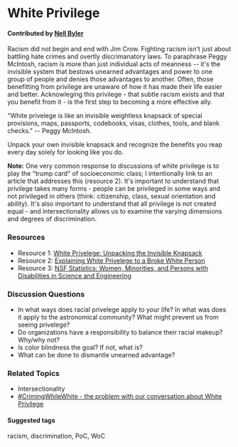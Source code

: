 # White Privilege
#### Contributed by [Nell Byler](http://staff.washington.edu/ebyler)

Racism did not begin and end with Jim Crow. Fighting racism isn't just about battling hate crimes and overtly discrimanatory laws. To paraphrase Peggy McIntosh, racism is more than just individual acts of meanness -- it's the invisible system that bestows unearned advantages and power to one group of people and denies those advantages to another. Often, those benefitting from privilege are unaware of how it has made their life easier and better. Acknowleging this privilege - that subtle racism exists and that you benefit from it - is the first step to becoming a more effective ally.

"White privelege is like an invisible weightless knapsack of special provisions, maps, passports, codebooks, visas, clothes, tools, and blank checks." -- Peggy McIntosh. 

Unpack your own invisible knapsack and recognize the benefits you reap every day solely for looking like you do. 

**Note:** One very common response to discussions of white privilege is to play the "trump card" of socioeconomic class; I intentionally link to an article that addresses this (resource 2). It's important to understand that privilege takes many forms - people can be privileged in some ways and not privileged in others (think: citizenship, class, sexual orientation and ability). It's also important to understand that all privilege is not created equal - and intersectionality allows us to examine the varying dimensions and degrees of discrimination. 

### Resources 

* Resource 1: [White Privelege: Unpacking the Invisible Knapsack](https://admin.artsci.washington.edu/sites/adming/files/unpacking-invisible-knapsack.pdf)
* Resource 2: [Explaining White Privelege to a Broke White Person](http://www.huffingtonpost.com/gina-crosleycorcoran/explaining-white-privilege-to-a-broke-white-person_b_5269255.html)
* Resource 3: [NSF Statistics: Women, Minorities, and Persons with Disabilities in Science and Engineering](http://www.nsf.gov/statistics/2015/nsf15311/start.cfm)

### Discussion Questions

* In what ways does racial privelege apply to your life? In what was does it apply to the astronomical community? What might prevent us from seeing privelege?
* Do organizations have a responsibility to balance their racial makeup? Why/why not?
* Is color blindness the goal? If not, what is?
* What can be done to dismantle unearned advantage?

### Related Topics

* Intersectionality
* [#CrimingWhileWhite - the problem with our conversation about White Privilege](http://www.slate.com/articles/news_and_politics/politics/2014/12/criming_while_white_the_problem_with_our_conversation_about_white_privilege.html)

#### Suggested tags

racism, discrimination, PoC, WoC
